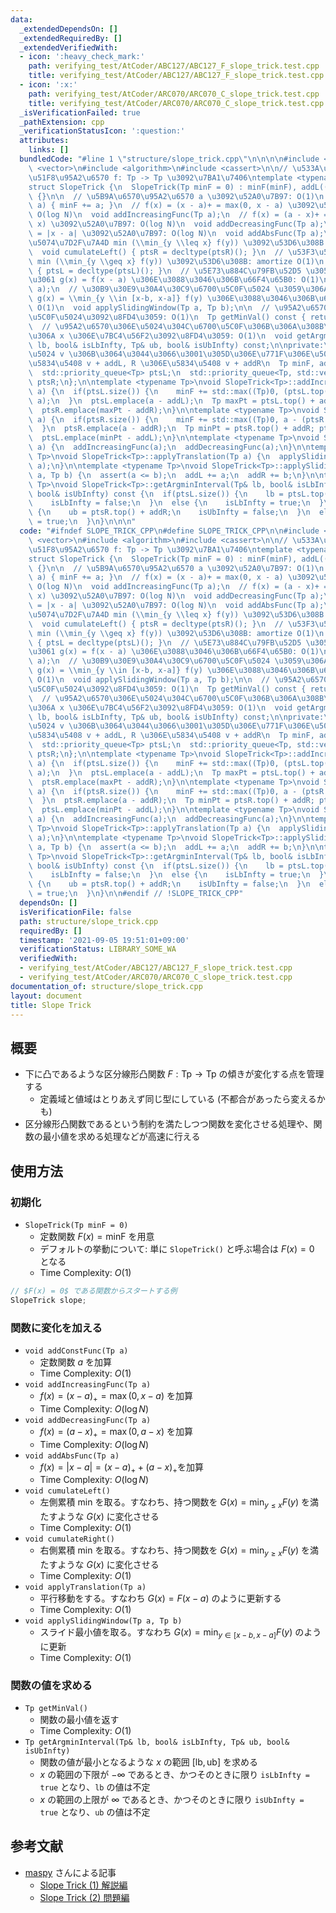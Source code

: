 ```yaml
---
data:
  _extendedDependsOn: []
  _extendedRequiredBy: []
  _extendedVerifiedWith:
  - icon: ':heavy_check_mark:'
    path: verifying_test/AtCoder/ABC127/ABC127_F_slope_trick.test.cpp
    title: verifying_test/AtCoder/ABC127/ABC127_F_slope_trick.test.cpp
  - icon: ':x:'
    path: verifying_test/AtCoder/ARC070/ARC070_C_slope_trick.test.cpp
    title: verifying_test/AtCoder/ARC070/ARC070_C_slope_trick.test.cpp
  _isVerificationFailed: true
  _pathExtension: cpp
  _verificationStatusIcon: ':question:'
  attributes:
    links: []
  bundledCode: "#line 1 \"structure/slope_trick.cpp\"\n\n\n\n#include <queue>\n#include\
    \ <vector>\n#include <algorithm>\n#include <cassert>\n\n// \u533A\u5206\u7DDA\u5F62\
    \u51F8\u95A2\u6570 f: Tp -> Tp \u3092\u7BA1\u7406\ntemplate <typename Tp = int>\n\
    struct SlopeTrick {\n  SlopeTrick(Tp minF = 0) : minF(minF), addL((Tp)0), addR((Tp)0)\
    \ {}\n\n  // \u5B9A\u6570\u95A2\u6570 a \u3092\u52A0\u7B97: O(1)\n  void addConstFunc(Tp\
    \ a) { minF += a; }\n  // f(x) = (x - a)+ = max(0, x - a) \u3092\u52A0\u7B97:\
    \ O(log N)\n  void addIncreasingFunc(Tp a);\n  // f(x) = (a - x)+ = max(0, a -\
    \ x) \u3092\u52A0\u7B97: O(log N)\n  void addDecreasingFunc(Tp a);\n  // f(x)\
    \ = |x - a| \u3092\u52A0\u7B97: O(log N)\n  void addAbsFunc(Tp a);\n  // \u5DE6\
    \u5074\u7D2F\u7A4D min (\\min_{y \\leq x} f(y)) \u3092\u53D6\u308B: amortize O(1)\n\
    \  void cumulateLeft() { ptsR = decltype(ptsR)(); }\n  // \u53F3\u5074\u7D2F\u7A4D\
    \ min (\\min_{y \\geq x} f(y)) \u3092\u53D6\u308B: amortize O(1)\n  void cumulateRight()\
    \ { ptsL = decltype(ptsL)(); }\n  // \u5E73\u884C\u79FB\u52D5 \u3059\u306A\u308F\
    \u3061 g(x) = f(x - a) \u306E\u3088\u3046\u306B\u66F4\u65B0: O(1)\n  void applyTranslation(Tp\
    \ a);\n  // \u30B9\u30E9\u30A4\u30C9\u6700\u5C0F\u5024 \u3059\u306A\u308F\u3061\
    \ g(x) = \\min_{y \\in [x-b, x-a]} f(y) \u306E\u3088\u3046\u306B\u66F4\u65B0:\
    \ O(1)\n  void applySlidingWindow(Tp a, Tp b);\n\n  // \u95A2\u6570\u306E\u6700\
    \u5C0F\u5024\u3092\u8FD4\u3059: O(1)\n  Tp getMinVal() const { return minF; }\n\
    \  // \u95A2\u6570\u306E\u5024\u304C\u6700\u5C0F\u306B\u306A\u308B\u3088\u3046\
    \u306A x \u306E\u7BC4\u56F2\u3092\u8FD4\u3059: O(1)\n  void getArgminInterval(Tp&\
    \ lb, bool& isLbInfty, Tp& ub, bool& isUbInfty) const;\n\nprivate:\n  // pt \u306E\
    \u5024 v \u306B\u3064\u3044\u3066\u3001\u305D\u306E\u771F\u306E\u5024: L \u306E\
    \u5834\u5408 v + addL, R \u306E\u5834\u5408 v + addR\n  Tp minF, addL, addR;\n\
    \  std::priority_queue<Tp> ptsL;\n  std::priority_queue<Tp, std::vector<Tp>, std::greater<Tp>>\
    \ ptsR;\n};\n\ntemplate <typename Tp>\nvoid SlopeTrick<Tp>::addIncreasingFunc(Tp\
    \ a) {\n  if(ptsL.size()) {\n    minF += std::max((Tp)0, (ptsL.top() + addL) -\
    \ a);\n  }\n  ptsL.emplace(a - addL);\n  Tp maxPt = ptsL.top() + addL; ptsL.pop();\n\
    \  ptsR.emplace(maxPt - addR);\n}\n\ntemplate <typename Tp>\nvoid SlopeTrick<Tp>::addDecreasingFunc(Tp\
    \ a) {\n  if(ptsR.size()) {\n    minF += std::max((Tp)0, a - (ptsR.top() + addR));\n\
    \  }\n  ptsR.emplace(a - addR);\n  Tp minPt = ptsR.top() + addR; ptsR.pop();\n\
    \  ptsL.emplace(minPt - addL);\n}\n\ntemplate <typename Tp>\nvoid SlopeTrick<Tp>::addAbsFunc(Tp\
    \ a) {\n  addIncreasingFunc(a);\n  addDecreasingFunc(a);\n}\n\ntemplate <typename\
    \ Tp>\nvoid SlopeTrick<Tp>::applyTranslation(Tp a) {\n  applySlidingWindow(a,\
    \ a);\n}\n\ntemplate <typename Tp>\nvoid SlopeTrick<Tp>::applySlidingWindow(Tp\
    \ a, Tp b) {\n  assert(a <= b);\n  addL += a;\n  addR += b;\n}\n\ntemplate <typename\
    \ Tp>\nvoid SlopeTrick<Tp>::getArgminInterval(Tp& lb, bool& isLbInfty, Tp& ub,\
    \ bool& isUbInfty) const {\n  if(ptsL.size()) {\n    lb = ptsL.top() + addL;\n\
    \    isLbInfty = false;\n  }\n  else {\n    isLbInfty = true;\n  }\n\n  if(ptsR.size())\
    \ {\n    ub = ptsR.top() + addR;\n    isUbInfty = false;\n  }\n  else {\n    isUbInfty\
    \ = true;\n  }\n}\n\n\n"
  code: "#ifndef SLOPE_TRICK_CPP\n#define SLOPE_TRICK_CPP\n\n#include <queue>\n#include\
    \ <vector>\n#include <algorithm>\n#include <cassert>\n\n// \u533A\u5206\u7DDA\u5F62\
    \u51F8\u95A2\u6570 f: Tp -> Tp \u3092\u7BA1\u7406\ntemplate <typename Tp = int>\n\
    struct SlopeTrick {\n  SlopeTrick(Tp minF = 0) : minF(minF), addL((Tp)0), addR((Tp)0)\
    \ {}\n\n  // \u5B9A\u6570\u95A2\u6570 a \u3092\u52A0\u7B97: O(1)\n  void addConstFunc(Tp\
    \ a) { minF += a; }\n  // f(x) = (x - a)+ = max(0, x - a) \u3092\u52A0\u7B97:\
    \ O(log N)\n  void addIncreasingFunc(Tp a);\n  // f(x) = (a - x)+ = max(0, a -\
    \ x) \u3092\u52A0\u7B97: O(log N)\n  void addDecreasingFunc(Tp a);\n  // f(x)\
    \ = |x - a| \u3092\u52A0\u7B97: O(log N)\n  void addAbsFunc(Tp a);\n  // \u5DE6\
    \u5074\u7D2F\u7A4D min (\\min_{y \\leq x} f(y)) \u3092\u53D6\u308B: amortize O(1)\n\
    \  void cumulateLeft() { ptsR = decltype(ptsR)(); }\n  // \u53F3\u5074\u7D2F\u7A4D\
    \ min (\\min_{y \\geq x} f(y)) \u3092\u53D6\u308B: amortize O(1)\n  void cumulateRight()\
    \ { ptsL = decltype(ptsL)(); }\n  // \u5E73\u884C\u79FB\u52D5 \u3059\u306A\u308F\
    \u3061 g(x) = f(x - a) \u306E\u3088\u3046\u306B\u66F4\u65B0: O(1)\n  void applyTranslation(Tp\
    \ a);\n  // \u30B9\u30E9\u30A4\u30C9\u6700\u5C0F\u5024 \u3059\u306A\u308F\u3061\
    \ g(x) = \\min_{y \\in [x-b, x-a]} f(y) \u306E\u3088\u3046\u306B\u66F4\u65B0:\
    \ O(1)\n  void applySlidingWindow(Tp a, Tp b);\n\n  // \u95A2\u6570\u306E\u6700\
    \u5C0F\u5024\u3092\u8FD4\u3059: O(1)\n  Tp getMinVal() const { return minF; }\n\
    \  // \u95A2\u6570\u306E\u5024\u304C\u6700\u5C0F\u306B\u306A\u308B\u3088\u3046\
    \u306A x \u306E\u7BC4\u56F2\u3092\u8FD4\u3059: O(1)\n  void getArgminInterval(Tp&\
    \ lb, bool& isLbInfty, Tp& ub, bool& isUbInfty) const;\n\nprivate:\n  // pt \u306E\
    \u5024 v \u306B\u3064\u3044\u3066\u3001\u305D\u306E\u771F\u306E\u5024: L \u306E\
    \u5834\u5408 v + addL, R \u306E\u5834\u5408 v + addR\n  Tp minF, addL, addR;\n\
    \  std::priority_queue<Tp> ptsL;\n  std::priority_queue<Tp, std::vector<Tp>, std::greater<Tp>>\
    \ ptsR;\n};\n\ntemplate <typename Tp>\nvoid SlopeTrick<Tp>::addIncreasingFunc(Tp\
    \ a) {\n  if(ptsL.size()) {\n    minF += std::max((Tp)0, (ptsL.top() + addL) -\
    \ a);\n  }\n  ptsL.emplace(a - addL);\n  Tp maxPt = ptsL.top() + addL; ptsL.pop();\n\
    \  ptsR.emplace(maxPt - addR);\n}\n\ntemplate <typename Tp>\nvoid SlopeTrick<Tp>::addDecreasingFunc(Tp\
    \ a) {\n  if(ptsR.size()) {\n    minF += std::max((Tp)0, a - (ptsR.top() + addR));\n\
    \  }\n  ptsR.emplace(a - addR);\n  Tp minPt = ptsR.top() + addR; ptsR.pop();\n\
    \  ptsL.emplace(minPt - addL);\n}\n\ntemplate <typename Tp>\nvoid SlopeTrick<Tp>::addAbsFunc(Tp\
    \ a) {\n  addIncreasingFunc(a);\n  addDecreasingFunc(a);\n}\n\ntemplate <typename\
    \ Tp>\nvoid SlopeTrick<Tp>::applyTranslation(Tp a) {\n  applySlidingWindow(a,\
    \ a);\n}\n\ntemplate <typename Tp>\nvoid SlopeTrick<Tp>::applySlidingWindow(Tp\
    \ a, Tp b) {\n  assert(a <= b);\n  addL += a;\n  addR += b;\n}\n\ntemplate <typename\
    \ Tp>\nvoid SlopeTrick<Tp>::getArgminInterval(Tp& lb, bool& isLbInfty, Tp& ub,\
    \ bool& isUbInfty) const {\n  if(ptsL.size()) {\n    lb = ptsL.top() + addL;\n\
    \    isLbInfty = false;\n  }\n  else {\n    isLbInfty = true;\n  }\n\n  if(ptsR.size())\
    \ {\n    ub = ptsR.top() + addR;\n    isUbInfty = false;\n  }\n  else {\n    isUbInfty\
    \ = true;\n  }\n}\n\n#endif // !SLOPE_TRICK_CPP"
  dependsOn: []
  isVerificationFile: false
  path: structure/slope_trick.cpp
  requiredBy: []
  timestamp: '2021-09-05 19:51:01+09:00'
  verificationStatus: LIBRARY_SOME_WA
  verifiedWith:
  - verifying_test/AtCoder/ABC127/ABC127_F_slope_trick.test.cpp
  - verifying_test/AtCoder/ARC070/ARC070_C_slope_trick.test.cpp
documentation_of: structure/slope_trick.cpp
layout: document
title: Slope Trick
---
```


## 概要

- 下に凸であるような区分線形凸関数 $F: \mathrm{Tp} \rightarrow \mathrm{Tp}$ の傾きが変化する点を管理する
  - 定義域と値域はとりあえず同じ型にしている (不都合があったら変えるかも)
- 区分線形凸関数であるという制約を満たしつつ関数を変化させる処理や、関数の最小値を求める処理などが高速に行える

## 使用方法

### 初期化

- `SlopeTrick(Tp minF = 0)`
  - 定数関数 $F(x) = \mathrm{minF}$ を用意
  - デフォルトの挙動について: 単に `SlopeTrick()` と呼ぶ場合は $F(x) = 0$ となる
  - Time Complexity: $O(1)$

```cpp
// $F(x) = 0$ である関数からスタートする例
SlopeTrick slope;
```

### 関数に変化を加える
- `void addConstFunc(Tp a)`
  - 定数関数 $a$ を加算
  - Time Complexity: $O(1)$
- `void addIncreasingFunc(Tp a)`
  - $f(x) = (x - a)_{+} = \max \left( 0, x - a \right)$ を加算
  - Time Complexity: $O(\log N)$
- `void addDecreasingFunc(Tp a)`
  - $f(x) = (a - x)_{+} = \max \left( 0, a - x \right)$ を加算
  - Time Complexity: $O(\log N)$
- `void addAbsFunc(Tp a)`
  - $f(x) = \left| x - a \right| = (x - a)_{+} + (a - x)_{+}$を加算
  - Time Complexity: $O(\log N)$
- `void cumulateLeft()`
  - 左側累積 min を取る。すなわち、持つ関数を $G(x) = \min_{y \leq x} F(y)$ を満たすような $G(x)$ に変化させる
  - Time Complexity: $O(1)$
- `void cumulateRight()`
  - 右側累積 min を取る。すなわち、持つ関数を $G(x) = \min_{y \geq x} F(y)$ を満たすような $G(x)$ に変化させる
  - Time Complexity: $O(1)$
- `void applyTranslation(Tp a)`
  - 平行移動をする。すなわち $G(x) = F(x - a)$ のように更新する
  - Time Complexity: $O(1)$
- `void applySlidingWindow(Tp a, Tp b)`
  - スライド最小値を取る。すなわち $G(x) = \min_{y \in [x-b, x-a]} F(y)$ のように更新
  - Time Complexity: $O(1)$

### 関数の値を求める  

- `Tp getMinVal()`
  - 関数の最小値を返す
  - Time Complexity: $O(1)$
- `Tp getArgminInterval(Tp& lb, bool& isLbInfty, Tp& ub, bool& isUbInfty)`
  - 関数の値が最小となるような $x$ の範囲 $\left[ \mathrm{lb}, \mathrm{ub} \right]$ を求める
  - $x$ の範囲の下限が $-\infty$ であるとき、かつそのときに限り `isLbInfty = true` となり、`lb` の値は不定
  - $x$ の範囲の上限が $\infty$ であるとき、かつそのときに限り `isUbInfty = true` となり、`ub` の値は不定

## 参考文献

- [maspy](https://twitter.com/maspy_stars) さんによる記事
  - [Slope Trick (1) 解説編](https://maspypy.com/slope-trick-1-%E8%A7%A3%E8%AA%AC%E7%B7%A8)
  - [Slope Trick (2) 問題編](https://maspypy.com/slope-trick-2-%e5%95%8f%e9%a1%8c%e7%b7%a8)